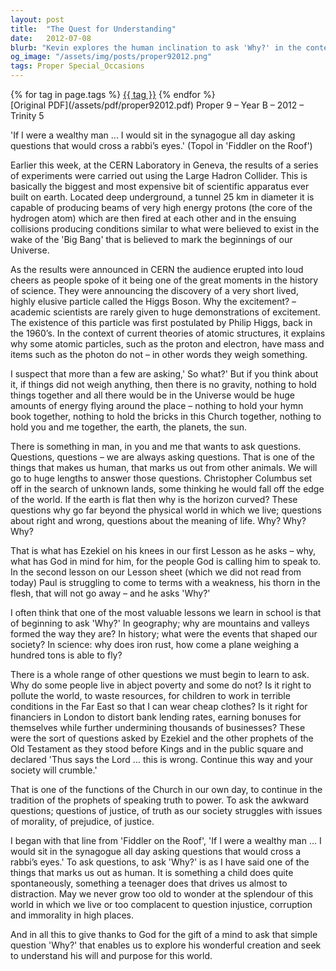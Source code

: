 ```yaml
---
layout: post
title:  "The Quest for Understanding"
date:   2012-07-08
blurb: "Kevin explores the human inclination to ask 'Why?' in the context of scientific discovery and moral inquiry. He reflects on the discovery of the Higgs Boson and its implications for our understanding of the universe. The sermon encourages us to never stop questioning the world around us, to challenge injustice, and to seek understanding of God's will and purpose."
og_image: "/assets/img/posts/proper92012.png"
tags: Proper Special_Occasions
---    
```

<div class="tag-pills">
    {% for tag in page.tags %}
    <a href="{{ site.baseurl }}/tag/{{ tag | slugify }}" class="tag-pill">{{ tag }}</a>
    {% endfor %}
</div>
[Original PDF](/assets/pdf/proper92012.pdf)
Proper 9 – Year B – 2012 – Trinity 5

'If I were a wealthy man ... I would sit in the synagogue all day asking questions that would cross a rabbi’s eyes.' (Topol in 'Fiddler on the Roof')

Earlier this week, at the CERN Laboratory in Geneva, the results of a series of experiments were carried out using the Large Hadron Collider. This is basically the biggest and most expensive bit of scientific apparatus ever built on earth. Located deep underground, a tunnel 25 km in diameter it is capable of producing beams of very high energy protons (the core of the hydrogen atom) which are then fired at each other and in the ensuing collisions producing conditions similar to what were believed to exist in the wake of the 'Big Bang' that is believed to mark the beginnings of our Universe.

As the results were announced in CERN the audience erupted into loud cheers as people spoke of it being one of the great moments in the history of science. They were announcing the discovery of a very short lived, highly elusive particle called the Higgs Boson. Why the excitement? – academic scientists are rarely given to huge demonstrations of excitement. The existence of this particle was first postulated by Philip Higgs, back in the 1960’s. In the context of current theories of atomic structures, it explains why some atomic particles, such as the proton and electron, have mass and items such as the photon do not – in other words they weigh something.

I suspect that more than a few are asking,' So what?' But if you think about it, if things did not weigh anything, then there is no gravity, nothing to hold things together and all there would be in the Universe would be huge amounts of energy flying around the place – nothing to hold your hymn book together, nothing to hold the bricks in this Church together, nothing to hold you and me together, the earth, the planets, the sun.

There is something in man, in you and me that wants to ask questions. Questions, questions – we are always asking questions. That is one of the things that makes us human, that marks us out from other animals. We will go to huge lengths to answer those questions. Christopher Columbus set off in the search of unknown lands, some thinking he would fall off the edge of the world. If the earth is flat then why is the horizon curved? These questions why go far beyond the physical world in which we live; questions about right and wrong, questions about the meaning of life. Why? Why? Why?

That is what has Ezekiel on his knees in our first Lesson as he asks – why, what has God in mind for him, for the people God is calling him to speak to. In the second lesson on our Lesson sheet (which we did not read from today) Paul is struggling to come to terms with a weakness, his thorn in the flesh, that will not go away – and he asks 'Why?'

I often think that one of the most valuable lessons we learn in school is that of beginning to ask 'Why?' In geography; why are mountains and valleys formed the way they are? In history; what were the events that shaped our society? In science: why does iron rust, how come a plane weighing a hundred tons is able to fly?

There is a whole range of other questions we must begin to learn to ask. Why do some people live in abject poverty and some do not? Is it right to pollute the world, to waste resources, for children to work in terrible conditions in the Far East so that I can wear cheap clothes? Is it right for financiers in London to distort bank lending rates, earning bonuses for themselves while further undermining thousands of businesses? These were the sort of questions asked by Ezekiel and the other prophets of the Old Testament as they stood before Kings and in the public square and declared 'Thus says the Lord ... this is wrong. Continue this way and your society will crumble.'

That is one of the functions of the Church in our own day, to continue in the tradition of the prophets of speaking truth to power. To ask the awkward questions; questions of justice, of truth as our society struggles with issues of morality, of prejudice, of justice.

I began with that line from 'Fiddler on the Roof', 'If I were a wealthy man ... I would sit in the synagogue all day asking questions that would cross a rabbi’s eyes.' To ask questions, to ask 'Why?' is as I have said one of the things that marks us out as human. It is something a child does quite spontaneously, something a teenager does that drives us almost to distraction. May we never grow too old to wonder at the splendour of this world in which we live or too complacent to question injustice, corruption and immorality in high places.

And in all this to give thanks to God for the gift of a mind to ask that simple question 'Why?' that enables us to explore his wonderful creation and seek to understand his will and purpose for this world.
